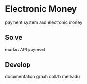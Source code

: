 # Electronic Money
payment system and electronic money

## Solve
market
API payment
## Develop
documentation
graph
collab
merkadu
